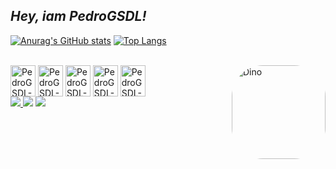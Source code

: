 ## <i><b>Hey, iam PedroGSDL!</b></i>
[![Anurag's GitHub stats](https://github-readme-stats.vercel.app/api?username=PedroGSDL&show_icons=true&theme=radical)](https://github.com/anuraghazra/github-readme-stats)
[![Top Langs](https://github-readme-stats.vercel.app/api/top-langs/?username=PedroGSDL&layout=compact&show_icons=true&theme=radical)](https://github.com/anuraghazra/github-readme-stats)
<div style="display: inline_block"><br>
  <img align="center" alt="PedroGSDL-JAVA" height="50" width="40" src="https://cdn.jsdelivr.net/gh/devicons/devicon/icons/java/java-original-wordmark.svg">
  <img align="center" alt="PedroGSDL-PHP" height="50" width="40" src="https://cdn.jsdelivr.net/gh/devicons/devicon/icons/php/php-plain.svg" >
  <img align="center" alt="PedroGSDL-MySQL" height="50" width="40" src="https://cdn.jsdelivr.net/gh/devicons/devicon/icons/mysql/mysql-plain-wordmark.svg">
  <img align="center" alt="PedroGSDL-MongoDB" height="50" width="40" src="https://cdn.jsdelivr.net/gh/devicons/devicon/icons/mongodb/mongodb-plain-wordmark.svg">
  <img align="center" alt="PedroGSDL-Python" height="50" width="40" src="https://cdn.jsdelivr.net/gh/devicons/devicon/icons/python/python-original-wordmark.svg">

 <img align="right" alt="Dino" height="150" style="border-radius:50px;" img src="https://user-images.githubusercontent.com/116593548/222244532-dfbbc9f6-14ab-462b-b86a-975918273bf6.gif">
</div>
 
<div> 
<a href = "mailto:pedrogabrielsdlima@gmail.com"><img src="https://img.shields.io/badge/-Gmail-%23333?style=for-the-badge&logo=gmail&logoColor=white" target="_blank">
  <a href="https://instagram.com/pqpredo" target="_blank"><img src="https://img.shields.io/badge/-Instagram-%23E4405F?style=for-the-badge&logo=instagram&logoColor=white" target="_blank"></a>
</a>
  <a href="https://linkedin.com/in/pedro-gabriel-santos-de-lima-8b9886170" target="_blank"><img src="https://img.shields.io/badge/-LinkedIn-%230077B5?style=for-the-badge&logo=linkedin&logoColor=white" target="_blank"></a> 
  
</div>

<!---
PedroGSDL/PedroGSDL is a ✨ special ✨ repository because its `README.md` (this file) appears on your GitHub profile.
You can click the Preview link to take a look at your changes.
--->
